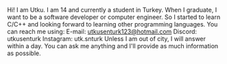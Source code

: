 Hi! I am Utku.
I am 14 and currently a student in Turkey. 
When I graduate, I want to be a software developer or computer engineer.
So I started to learn C/C++ and looking forward to learning other programming languages.
You can reach me using:
E-mail: utkusenturk123@hotmail.com
Discord: utkusenturk
Instagram: utk.snturk
Unless I am out of city, I will answer within a day.
You can ask me anything and I'll provide as much information as possible.

